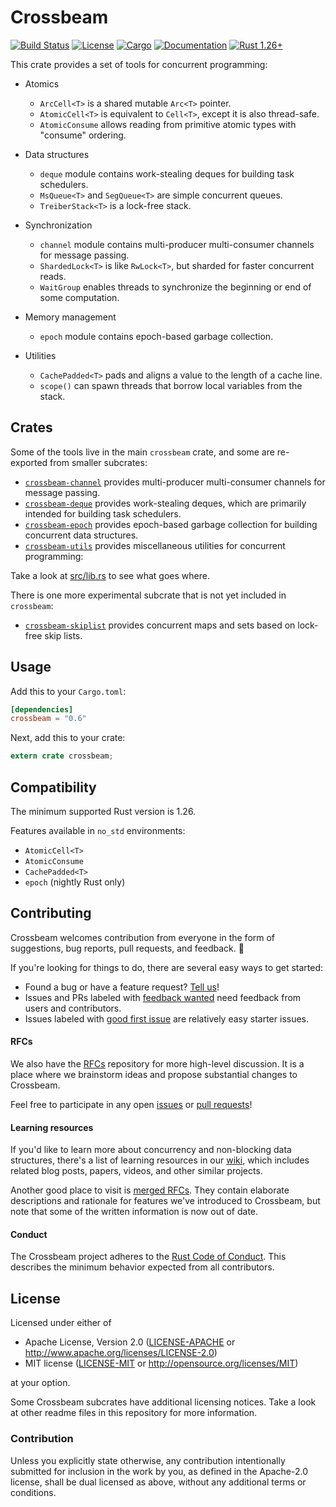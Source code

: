 # Crossbeam

[![Build Status](https://travis-ci.org/crossbeam-rs/crossbeam.svg?branch=master)](
https://travis-ci.org/crossbeam-rs/crossbeam)
[![License](https://img.shields.io/badge/license-MIT%2FApache--2.0-blue.svg)](
https://github.com/crossbeam-rs/crossbeam)
[![Cargo](https://img.shields.io/crates/v/crossbeam.svg)](
https://crates.io/crates/crossbeam)
[![Documentation](https://docs.rs/crossbeam/badge.svg)](
https://docs.rs/crossbeam)
[![Rust 1.26+](https://img.shields.io/badge/rust-1.26+-lightgray.svg)](
https://www.rust-lang.org)

This crate provides a set of tools for concurrent programming:

* Atomics
    * `ArcCell<T>` is a shared mutable `Arc<T>` pointer.
    * `AtomicCell<T>` is equivalent to `Cell<T>`, except it is also thread-safe.
    * `AtomicConsume` allows reading from primitive atomic types with "consume" ordering.

* Data structures
    * `deque` module contains work-stealing deques for building task schedulers.
    * `MsQueue<T>` and `SegQueue<T>` are simple concurrent queues.
    * `TreiberStack<T>` is a lock-free stack.

* Synchronization
    * `channel` module contains multi-producer multi-consumer channels for message passing.
    * `ShardedLock<T>` is like `RwLock<T>`, but sharded for faster concurrent reads.
    * `WaitGroup` enables threads to synchronize the beginning or end of some computation.

* Memory management
    * `epoch` module contains epoch-based garbage collection.

* Utilities
    * `CachePadded<T>` pads and aligns a value to the length of a cache line.
    * `scope()` can spawn threads that borrow local variables from the stack. 

## Crates

Some of the tools live in the main `crossbeam` crate, and some are re-exported
from smaller subcrates:

* [`crossbeam-channel`](crossbeam-channel)
  provides multi-producer multi-consumer channels for message passing.
* [`crossbeam-deque`](crossbeam-deque)
  provides work-stealing deques, which are primarily intended for building task schedulers.
* [`crossbeam-epoch`](crossbeam-epoch)
  provides epoch-based garbage collection for building concurrent data structures.
* [`crossbeam-utils`](crossbeam-utils)
  provides miscellaneous utilities for concurrent programming:

Take a look at [src/lib.rs](src/lib.rs) to see what goes where.

There is one more experimental subcrate that is not yet included in `crossbeam`:

* [`crossbeam-skiplist`](crossbeam-skiplist)
  provides concurrent maps and sets based on lock-free skip lists.

## Usage

Add this to your `Cargo.toml`:

```toml
[dependencies]
crossbeam = "0.6"
```

Next, add this to your crate:

```rust
extern crate crossbeam;
```

## Compatibility

The minimum supported Rust version is 1.26.

Features available in `no_std` environments:

* `AtomicCell<T>`
* `AtomicConsume`
* `CachePadded<T>`
* `epoch` (nightly Rust only)

## Contributing

Crossbeam welcomes contribution from everyone in the form of suggestions, bug reports,
pull requests, and feedback. 💛

If you're looking for things to do, there are several easy ways to get started:

* Found a bug or have a feature request?
  [Tell us](https://github.com/crossbeam-rs/crossbeam/issues/new)!
* Issues and PRs labeled with
  [feedback wanted](https://github.com/crossbeam-rs/crossbeam/issues?utf8=%E2%9C%93&q=is%3Aopen+sort%3Aupdated-desc+label%3A%22feedback+wanted%22+)
  need feedback from users and contributors.
* Issues labeled with
  [good first issue](https://github.com/crossbeam-rs/crossbeam/issues?q=is%3Aissue+is%3Aopen+sort%3Aupdated-desc+label%3A%22good+first+issue%22)
  are relatively easy starter issues.

#### RFCs

We also have the [RFCs](https://github.com/crossbeam-rs/rfcs) repository for more
high-level discussion. It is a place where we brainstorm ideas and propose
substantial changes to Crossbeam.

Feel free to participate in any open 
[issues](https://github.com/crossbeam-rs/rfcs/issues?q=is%3Aissue+is%3Aopen+sort%3Aupdated-desc)
or
[pull requests](https://github.com/crossbeam-rs/rfcs/pulls?q=is%3Apr+is%3Aopen+sort%3Aupdated-desc)!

#### Learning resources

If you'd like to learn more about concurrency and non-blocking data structures, there's a
list of learning resources in our [wiki](https://github.com/crossbeam-rs/rfcs/wiki),
which includes related blog posts, papers, videos, and other similar projects.

Another good place to visit is [merged RFCs](https://github.com/crossbeam-rs/rfcs/tree/master/text).
They contain elaborate descriptions and rationale for features we've introduced to
Crossbeam, but note that some of the written information is now out of date.

#### Conduct

The Crossbeam project adheres to the
[Rust Code of Conduct](https://github.com/rust-lang/rust/blob/master/CODE_OF_CONDUCT.md).
This describes the minimum behavior expected from all contributors.

## License

Licensed under either of

 * Apache License, Version 2.0 ([LICENSE-APACHE](LICENSE-APACHE) or http://www.apache.org/licenses/LICENSE-2.0)
 * MIT license ([LICENSE-MIT](LICENSE-MIT) or http://opensource.org/licenses/MIT)

at your option.

Some Crossbeam subcrates have additional licensing notices.
Take a look at other readme files in this repository for more information.

### Contribution

Unless you explicitly state otherwise, any contribution intentionally submitted
for inclusion in the work by you, as defined in the Apache-2.0 license, shall be
dual licensed as above, without any additional terms or conditions.
